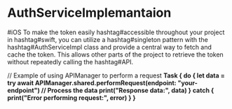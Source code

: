 # AuthServiceImplemantaion
#iOS To make the token easily hashtag#accessible throughout your project in hashtag#swift, you can utilize a hashtag#singleton pattern with the hashtag#AuthServiceImpl class and provide a central way to fetch and cache the token. This allows other parts of the project to retrieve the token without repeatedly calling the hashtag#API.


// Example of using APIManager to perform a request
  **Task {
      do {
          let data = try await APIManager.shared.performRequest(endpoint: "your-endpoint")
          // Process the data
          print("Response data:", data)
      } catch {
          print("Error performing request:", error)
      }
  }**

